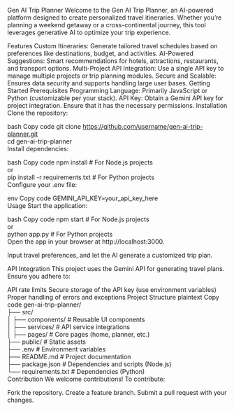 Gen AI Trip Planner
Welcome to the Gen AI Trip Planner, an AI-powered platform designed to create personalized travel itineraries. Whether you’re planning a weekend getaway or a cross-continental journey, this tool leverages generative AI to optimize your trip experience.

Features
Custom Itineraries: Generate tailored travel schedules based on preferences like destinations, budget, and activities.
AI-Powered Suggestions: Smart recommendations for hotels, attractions, restaurants, and transport options.
Multi-Project API Integration: Use a single API key to manage multiple projects or trip planning modules.
Secure and Scalable: Ensures data security and supports handling large user bases.
Getting Started
Prerequisites
Programming Language: Primarily JavaScript or Python (customizable per your stack).
API Key: Obtain a Gemini API key for project integration. Ensure that it has the necessary permissions.
Installation
Clone the repository:

bash
Copy code
git clone https://github.com/username/gen-ai-trip-planner.git  
cd gen-ai-trip-planner  
Install dependencies:

bash
Copy code
npm install   # For Node.js projects  
or  
pip install -r requirements.txt  # For Python projects  
Configure your .env file:

env
Copy code
GEMINI_API_KEY=your_api_key_here  
Usage
Start the application:

bash
Copy code
npm start   # For Node.js projects  
or  
python app.py  # For Python projects  
Open the app in your browser at http://localhost:3000.

Input travel preferences, and let the AI generate a customized trip plan.

API Integration
This project uses the Gemini API for generating travel plans. Ensure you adhere to:

API rate limits
Secure storage of the API key (use environment variables)
Proper handling of errors and exceptions
Project Structure
plaintext
Copy code
gen-ai-trip-planner/  
├── src/  
│   ├── components/       # Reusable UI components  
│   ├── services/         # API service integrations  
│   ├── pages/            # Core pages (home, planner, etc.)  
├── public/               # Static assets  
├── .env                  # Environment variables  
├── README.md             # Project documentation  
├── package.json          # Dependencies and scripts (Node.js)  
└── requirements.txt      # Dependencies (Python)  
Contribution
We welcome contributions! To contribute:

Fork the repository.
Create a feature branch.
Submit a pull request with your changes.
